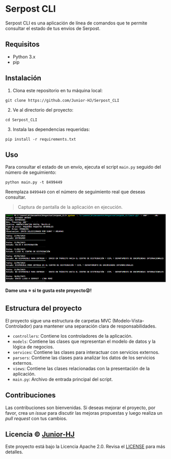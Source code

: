 # Serpost CLI

Serpost CLI es una aplicación de línea de comandos que te permite consultar el estado de tus envíos de Serpost.

## Requisitos

- Python 3.x
- pip

## Instalación

1. Clona este repositorio en tu máquina local:

```
git clone https://github.com/Junior-HJ/Serpost_CLI
```

2. Ve al directorio del proyecto:

```
cd Serpost_CLI
```

3. Instala las dependencias requeridas:

```
pip install -r requirements.txt
```

## Uso

Para consultar el estado de un envío, ejecuta el script `main.py` seguido del número de seguimiento:

```
python main.py -t 8499449
```

Reemplaza `8499449` con el número de seguimiento real que deseas consultar.

> Captura de pantalla de la aplicación en ejecución.

<img src="_images/usage.png" alt="Captura de pantalla de la aplicación en ejecución" width="600"/>

**Dame una ⭐ si te gusta este proyecto😜!**

## Estructura del proyecto

El proyecto sigue una estructura de carpetas MVC (Modelo-Vista-Controlador) para mantener una separación clara de responsabilidades.

- `controllers`: Contiene los controladores de la aplicación.
- `models`: Contiene las clases que representan el modelo de datos y la lógica de negocios.
- `services`: Contiene las clases para interactuar con servicios externos.
- `parsers`: Contiene las clases para analizar los datos de los servicios externos.
- `views`: Contiene las clases relacionadas con la presentación de la aplicación.
- `main.py`: Archivo de entrada principal del script.

## Contribuciones

Las contribuciones son bienvenidas. Si deseas mejorar el proyecto, por favor, crea un *issue* para discutir las mejoras propuestas y luego realiza un *pull request* con tus cambios.

## Licencia © [Junior-HJ](https://www.linkedin.com/in/shilariojara/)

Este proyecto está bajo la Licencia Apache 2.0. Revisa el [LICENSE](LICENSE) para más detalles.
